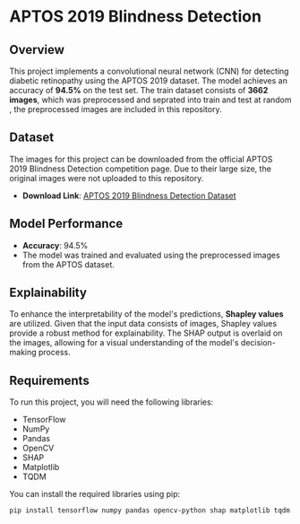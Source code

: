# APTOS 2019 Blindness Detection

## Overview
This project implements a convolutional neural network (CNN) for detecting diabetic retinopathy using the APTOS 2019 dataset. The model achieves an accuracy of **94.5%** on the test set. The train dataset consists of **3662 images**, which was preprocessed and seprated into train and test at random , the preprocessed images are included in this repository.

## Dataset
The images for this project can be downloaded from the official APTOS 2019 Blindness Detection competition page. Due to their large size, the original images were not uploaded to this repository.

- **Download Link**: [APTOS 2019 Blindness Detection Dataset](https://www.kaggle.com/c/aptos2019-blindness-detection/data)

## Model Performance
- **Accuracy**: 94.5%
- The model was trained and evaluated using the preprocessed images from the APTOS dataset.

## Explainability
To enhance the interpretability of the model's predictions, **Shapley values** are utilized. Given that the input data consists of images, Shapley values provide a robust method for explainability. The SHAP output is overlaid on the images, allowing for a visual understanding of the model's decision-making process.

## Requirements
To run this project, you will need the following libraries:
- TensorFlow
- NumPy
- Pandas
- OpenCV
- SHAP
- Matplotlib
- TQDM

You can install the required libraries using pip:
```bash
pip install tensorflow numpy pandas opencv-python shap matplotlib tqdm
